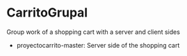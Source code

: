 # CarritoGrupal

Group work of a shopping cart with a server and client sides

+ proyectocarrito-master: Server side of the shopping cart
